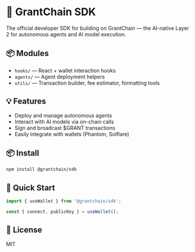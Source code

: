 # 🧠 GrantChain SDK

The official developer SDK for building on GrantChain — the AI-native Layer 2 for autonomous agents and AI model execution.

## 📦 Modules

- `hooks/` — React + wallet interaction hooks
- `agents/` — Agent deployment helpers
- `utils/` — Transaction builder, fee estimator, formatting tools

## 💡 Features

- Deploy and manage autonomous agents
- Interact with AI models via on-chain calls
- Sign and broadcast $GRANT transactions
- Easily integrate with wallets (Phantom, Solflare)

## 📦 Install

```bash
npm install @grantchain/sdk
```

## 🧪 Quick Start

```ts
import { useWallet } from '@grantchain/sdk';

const { connect, publicKey } = useWallet();
```

## 📄 License
MIT
